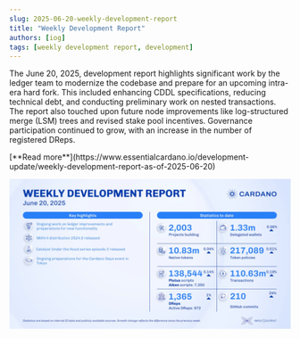 ```yaml
---
slug: 2025-06-20-weekly-development-report
title: "Weekly Development Report"
authors: [iog]
tags: [weekly development report, development]
---
```


The June 20, 2025, development report highlights significant work by the ledger team to modernize the codebase and prepare for an upcoming intra-era hard fork. This included enhancing CDDL specifications, reducing technical debt, and conducting preliminary work on nested transactions. The report also touched upon future node improvements like log-structured merge (LSM) trees and revised stake pool incentives. Governance participation continued to grow, with an increase in the number of registered DReps.

<div style={{ textAlign: 'right' }}>
 [**Read more**](https://www.essentialcardano.io/development-update/weekly-development-report-as-of-2025-06-20) 
</div>

 ![weekly development report](./banner.webp)

